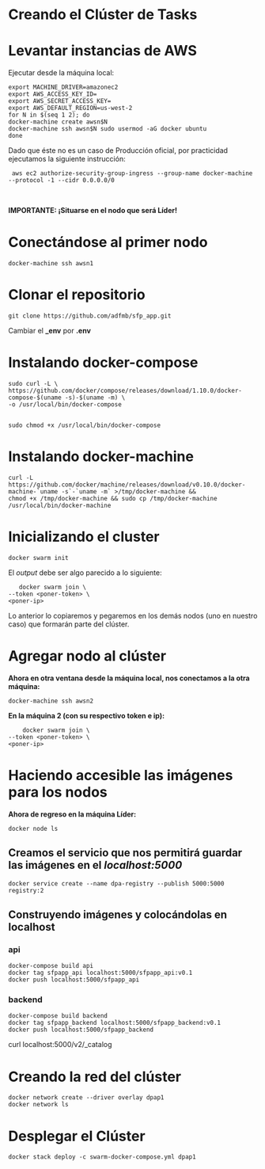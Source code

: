 Creando el Clúster de Tasks
==============================

# Levantar instancias de AWS

Ejecutar desde la máquina local:

    export MACHINE_DRIVER=amazonec2
    export AWS_ACCESS_KEY_ID=
    export AWS_SECRET_ACCESS_KEY=
    export AWS_DEFAULT_REGION=us-west-2
    for N in $(seq 1 2); do
    docker-machine create awsn$N                            
    docker-machine ssh awsn$N sudo usermod -aG docker ubuntu
    done              

Dado que éste no es un caso de Producción oficial, por practicidad ejecutamos la siguiente instrucción:

     aws ec2 authorize-security-group-ingress --group-name docker-machine --protocol -1 --cidr 0.0.0.0/0 

<br>

**IMPORTANTE: ¡Situarse en el nodo que será Líder!**


# Conectándose al primer nodo

    docker-machine ssh awsn1

# Clonar el repositorio
    
    git clone https://github.com/adfmb/sfp_app.git

Cambiar el **_env** por **.env**


# Instalando docker-compose


    sudo curl -L \
    https://github.com/docker/compose/releases/download/1.10.0/docker-compose-$(uname -s)-$(uname -m) \
    -o /usr/local/bin/docker-compose


    sudo chmod +x /usr/local/bin/docker-compose

# Instalando docker-machine

    curl -L https://github.com/docker/machine/releases/download/v0.10.0/docker-machine-`uname -s`-`uname -m` >/tmp/docker-machine &&
    chmod +x /tmp/docker-machine && sudo cp /tmp/docker-machine /usr/local/bin/docker-machine

# Inicializando el cluster

    docker swarm init

El *output* debe ser algo parecido a lo siguiente:
 
       docker swarm join \
    --token <poner-token> \
    <poner-ip>

Lo anterior lo copiaremos y pegaremos en los demás nodos (uno en nuestro caso) que formarán parte del clúster.

# Agregar nodo al clúster

**Ahora en otra ventana desde la máquina local, nos conectamos a la otra máquina:**
    
    docker-machine ssh awsn2

**En la máquina 2 (con su respectivo token e ip):**

        docker swarm join \
    --token <poner-token> \
    <poner-ip>

# Haciendo accesible las imágenes para los nodos
**Ahora de regreso en la máquina Líder:**
    
    docker node ls

## Creamos el servicio que nos permitirá guardar las imágenes en el *localhost:5000*

    docker service create --name dpa-registry --publish 5000:5000 registry:2

## Construyendo imágenes y colocándolas en localhost

### api

    docker-compose build api
    docker tag sfpapp_api localhost:5000/sfpapp_api:v0.1
    docker push localhost:5000/sfpapp_api

### backend

    docker-compose build backend
    docker tag sfpapp_backend localhost:5000/sfpapp_backend:v0.1
    docker push localhost:5000/sfpapp_backend

curl localhost:5000/v2/_catalog

# Creando la red del clúster

    docker network create --driver overlay dpap1
    docker network ls

# Desplegar el Clúster
    
    docker stack deploy -c swarm-docker-compose.yml dpap1